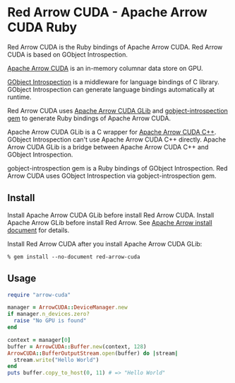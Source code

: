 <!---
  Licensed to the Apache Software Foundation (ASF) under one
  or more contributor license agreements.  See the NOTICE file
  distributed with this work for additional information
  regarding copyright ownership.  The ASF licenses this file
  to you under the Apache License, Version 2.0 (the
  "License"); you may not use this file except in compliance
  with the License.  You may obtain a copy of the License at

    http://www.apache.org/licenses/LICENSE-2.0

  Unless required by applicable law or agreed to in writing,
  software distributed under the License is distributed on an
  "AS IS" BASIS, WITHOUT WARRANTIES OR CONDITIONS OF ANY
  KIND, either express or implied.  See the License for the
  specific language governing permissions and limitations
  under the License.
-->

# Red Arrow CUDA - Apache Arrow CUDA Ruby

Red Arrow CUDA is the Ruby bindings of Apache Arrow CUDA. Red Arrow CUDA is based on GObject Introspection.

[Apache Arrow CUDA](https://arrow.apache.org/) is an in-memory columnar data store on GPU.

[GObject Introspection](https://wiki.gnome.org/action/show/Projects/GObjectIntrospection) is a middleware for language bindings of C library. GObject Introspection can generate language bindings automatically at runtime.

Red Arrow CUDA uses [Apache Arrow CUDA GLib](https://github.com/apache/arrow/tree/master/c_glib) and [gobject-introspection gem](https://rubygems.org/gems/gobject-introspection) to generate Ruby bindings of Apache Arrow CUDA.

Apache Arrow CUDA GLib is a C wrapper for [Apache Arrow CUDA C++](https://github.com/apache/arrow/tree/master/cpp). GObject Introspection can't use Apache Arrow CUDA C++ directly. Apache Arrow CUDA GLib is a bridge between Apache Arrow CUDA C++ and GObject Introspection.

gobject-introspection gem is a Ruby bindings of GObject Introspection. Red Arrow CUDA uses GObject Introspection via gobject-introspection gem.

## Install

Install Apache Arrow CUDA GLib before install Red Arrow CUDA. Install Apache Arrow GLib before install Red Arrow. See [Apache Arrow install document](https://arrow.apache.org/install/) for details.

Install Red Arrow CUDA after you install Apache Arrow CUDA GLib:

```text
% gem install --no-document red-arrow-cuda
```

## Usage

```ruby
require "arrow-cuda"

manager = ArrowCUDA::DeviceManager.new
if manager.n_devices.zero?
  raise "No GPU is found"
end

context = manager[0]
buffer = ArrowCUDA::Buffer.new(context, 128)
ArrowCUDA::BufferOutputStream.open(buffer) do |stream|
  stream.write("Hello World")
end
puts buffer.copy_to_host(0, 11) # => "Hello World"
```
